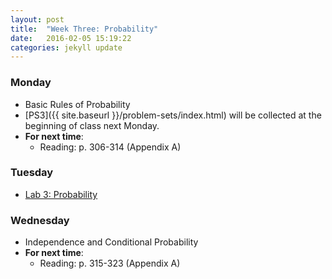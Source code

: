```yaml
---
layout: post
title:  "Week Three: Probability"
date:   2016-02-05 15:19:22
categories: jekyll update
---
```


### Monday
- Basic Rules of Probability
- [PS3]({{ site.baseurl }}/problem-sets/index.html) will be collected at the beginning of class next Monday.
- **For next time**:
    - Reading: p. 306-314 (Appendix A)

### Tuesday
- <a href = "{{ site.baseurl }}/assets/week-03/probability.html" target = "_blank">Lab 3: Probability</a>

### Wednesday
- Independence and Conditional Probability
- **For next time**:
    - Reading: p. 315-323 (Appendix A)

<!--
### Friday
- Random Variables and Expected Value
- Probability (Appendix A) Quiz
- **For next time**:
    - Reading: p. 295-306 (Appendix A)
-->